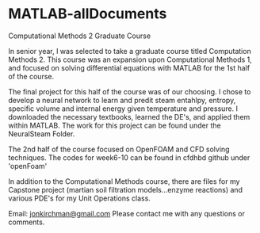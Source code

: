 # MATLAB-allDocuments
Computational Methods 2 Graduate Course

In senior year, I was selected to take a graduate course titled Computation Methods 2. This course was an expansion upon Computational Methods 1, and focused on solving differential equations with MATLAB for the 1st half of the course. 

The final project for this half of the course was of our choosing. I chose to develop a neural network to learn and predit steam entahlpy, entropy, specific volume and internal energy given temperature and pressure. I downloaded the necessary textbooks, learned the DE's, and applied them within MATLAB. The work for this project can be found under the NeuralSteam Folder. 

The 2nd half of the course focused on OpenFOAM and CFD solving techniques. The codes for week6-10 can be found in cfdhbd github under 'openFoam'

In addition to the Computational Methods course, there are files for my Capstone project (martian soil filtration models...enzyme reactions) and various PDE's for my Unit Operations class. 

Email: jonkirchman@gmail.com 
Please contact me with any questions or comments. 
